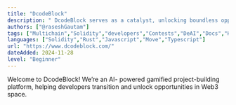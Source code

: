 ```yaml
---
title: "DcodeBlock"
description: " DcodeBlock serves as a catalyst, unlocking boundless opportunities in Web3 for aspiring developers."
authors: ["@raseshGautam"]
tags: ["Multichain","Solidity","developers","Contests","DeAI","Docs","Hackathons"]
languages: ["Solidity","Rust","Javascript","Move","Typescript"]
url: "https://www.dcodeblock.com/"
dateAdded: 2024-11-28
level: "Beginner"
---
```


Welcome to DcodeBlock! We’re an AI- powered gamified project-building platform, helping developers transition and unlock opportunities in Web3 space.
